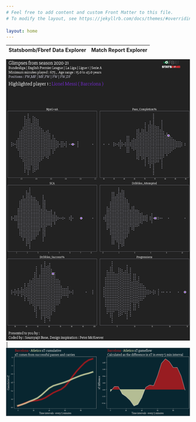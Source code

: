 ```yaml
---
# Feel free to add content and custom Front Matter to this file.
# To modify the layout, see https://jekyllrb.com/docs/themes/#overriding-theme-defaults

layout: home
---
```


Statsbomb/Fbref Data Explorer | Match Report Explorer
:-------------------------:|:-------------------------:

[![](./images/messi.png)](https://colab.research.google.com/drive/1b1UZLMxuXV1aNl8HBE-oQ8gtb9Nk4-3U#scrollTo=d3GMGbIhLY5r)  |  [![](./images/xT.png)](https://colab.research.google.com/drive/1y09NIdF2tEUdXRJ2R-APTG_DUA4E-pIM)

